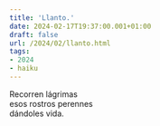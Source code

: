 ```yaml
---
title: 'Llanto.'
date: 2024-02-17T19:37:00.001+01:00
draft: false
url: /2024/02/llanto.html
tags: 
- 2024
- haiku
---
```


Recorren lágrimas  
esos rostros perennes  
dándoles vida.  